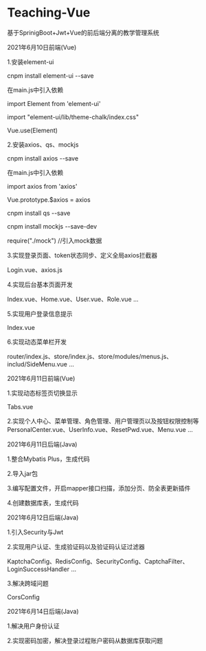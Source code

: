 # Teaching-Vue
基于SprinigBoot+Jwt+Vue的前后端分离的教学管理系统

2021年6月10日前端(Vue)

1.安装element-ui

cnpm install element-ui --save

在main.js中引入依赖

import Element from 'element-ui'

import "element-ui/lib/theme-chalk/index.css"

Vue.use(Element)

2.安装axios、qs、mockjs

cnpm install axios --save

在main.js中引入依赖

import axios from 'axios'

Vue.prototype.$axios = axios

cnpm install qs --save

cnpm install mockjs --save-dev

require("./mock") //引入mock数据

3.实现登录页面、token状态同步、定义全局axios拦截器

Login.vue、axios.js

4.实现后台基本页面开发

Index.vue、Home.vue、User.vue、Role.vue ...

5.实现用户登录信息提示

Index.vue

6.实现动态菜单栏开发

router/index.js、store/index.js、store/modules/menus.js、includ/SideMenu.vue ...

2021年6月11日前端(Vue)

1.实现动态标签页切换显示

Tabs.vue

2.实现个人中心、菜单管理、角色管理、用户管理页以及按钮权限控制等
PersonalCenter.vue、UserInfo.vue、ResetPwd.vue、Menu.vue ...

2021年6月11日后端(Java)

1.整合Mybatis Plus，生成代码

2.导入jar包

3.编写配置文件，开启mapper接口扫描，添加分页、防全表更新插件

4.创建数据库表，生成代码

2021年6月12日后端(Java)

1.引入Security与Jwt

2.实现用户认证、生成验证码以及验证码认证过滤器

KaptchaConfig、RedisConfig、SecurityConfig、CaptchaFilter、LoginSuccessHandler ...

3.解决跨域问题

CorsConfig

2021年6月14日后端(Java)

1.解决用户身份认证

2.实现密码加密，解决登录过程账户密码从数据库获取问题



